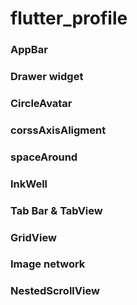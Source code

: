 # flutter_profile


### AppBar

### Drawer widget

### CircleAvatar

### corssAxisAligment

### spaceAround

### InkWell

### Tab Bar & TabView

### GridView

### Image network

### NestedScrollView